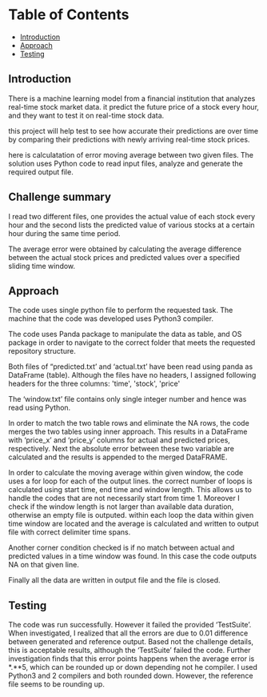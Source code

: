 # Table of Contents
 - [Introduction](README.md#introduction)
 - [Approach](README.md#Approach)
 - [Testing](README.md#Testing)


## Introduction

There is a machine learning model from a financial institution that analyzes real-time stock market data. it predict the future price of a stock every hour, and they want to test it on real-time stock data.

this project will help test to see how accurate their predictions are over time by comparing their predictions with newly arriving real-time stock prices.

here is calculatation of error moving average between two given files. The solution uses Python code to read input files, analyze and generate the required output file. 

## Challenge summary
I read two different files, one provides the actual value of each stock every hour and the second lists the predicted value of various stocks at a certain hour during the same time period.

The average error were obtained by calculating the average difference between the actual stock prices and predicted values over a specified sliding time window.


## Approach

The code uses single python file to perform the requested task. The machine that the code was developed uses Python3 compiler. 

The code uses Panda package to manipulate the data as table, and OS package in order to navigate to the correct folder that meets the requested repository structure. 

Both files of “predicted.txt’ and ‘actual.txt’ have been read using panda as DataFrame (table). Although the files have no headers, I assigned following headers for the three columns:
'time', 'stock', 'price'

The ‘window.txt’ file contains only single integer number and hence was read using Python. 

In order to match the two table rows and eliminate the NA rows, the code merges the two tables using inner approach. This results in a DataFrame with ‘price_x’ and ‘price_y’ columns for actual and predicted prices, respectively. Next the absolute error between these two variable are calculated and the results is appended to the merged DataFRAME.

In order to calculate the moving average within given window, the code uses a for loop for each of the output lines. the correct number of loops is calculated using start time, end time and window length. This allows us to handle the codes that are not necessarily start from time 1. Moreover I check if the window length is not larger than available data duration, otherwise an empty file is outputed. within each loop the data within given time window are located and the average is calculated and written to output file with correct delimiter time spans.

Another corner condition checked is if no match between actual and predicted values in a time window was found. In this case the code outputs NA on that given line.

Finally all the data are written in output file and the file is closed.


## Testing

The code was run successfully. However it failed the provided ‘TestSuite’. When investigated, I realized that all the errors are due to 0.01 difference between generated and reference output. Based not the challenge details, this is acceptable results, although the ‘TestSuite’ failed the code. Further investigation finds that this error points happens when the average error is *.**5, which can be rounded up or down depending not he compiler. I used Python3 and 2 compilers and both rounded down. However, the reference file seems to be rounding up. 



 
